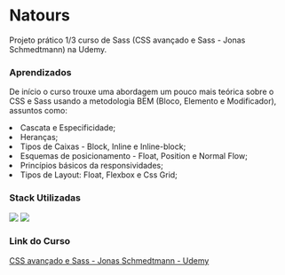 # Natours
Projeto prático 1/3 curso de Sass (CSS avançado e Sass - Jonas Schmedtmann) na Udemy.

### Aprendizados

De início o curso trouxe uma abordagem um pouco mais teórica sobre o CSS e Sass usando a metodologia BEM (Bloco, Elemento e Modificador), assuntos como:
<li>Cascata e Especificidade;
<li>Heranças;
<li>Tipos de Caixas - Block, Inline e Inline-block;
<li>Esquemas de posicionamento - Float, Position e Normal Flow;
<li>Princípios básicos da responsividades;
<li>Tipos de Layout: Float, Flexbox e Css Grid;

### Stack Utilizadas

<div>
  <img src="https://img.shields.io/badge/HTML5-E34F26?style=for-the-badge&logo=html5&logoColor=white">
  <img src="https://img.shields.io/badge/Sass-CC6699?style=for-the-badge&logo=sass&logoColor=white">
</div>

### Link do Curso 
<a href="https://www.udemy.com/course/advanced-css-and-sass/">CSS avançado e Sass - Jonas Schmedtmann - Udemy</a>
